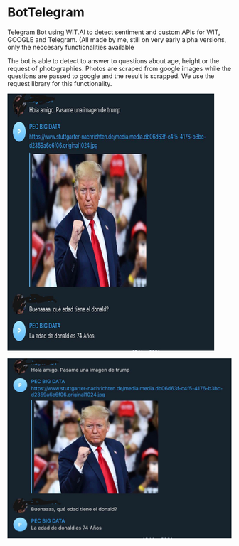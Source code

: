 # BotTelegram

Telegram Bot using WIT.AI to detect sentiment and custom APIs for WIT, GOOGLE and Telegram. (All made by me, still on very early alpha versions, only the neccesary functionalities available

The bot is able to detect to answer to questions about age, height or the request of photographies. 
Photos are scraped from google images while the questions are passed to google and the result is scrapped. 
We use the request library for this functionality.

<img src="example.jpg" width="465" height="579" />

![example](example.jpg)
